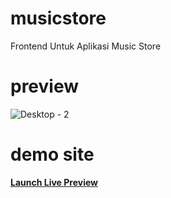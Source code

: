 # musicstore
<p>Frontend Untuk Aplikasi Music Store</p>

# preview
![Desktop - 2](https://user-images.githubusercontent.com/46617242/108539589-c6644e00-7312-11eb-9804-d0e60c41fd99.png)

# demo site
<p><strong><a href="https://aboedhiprasojo.github.io/musicstore/" rel="nofollow">Launch Live Preview</a></strong></p>
